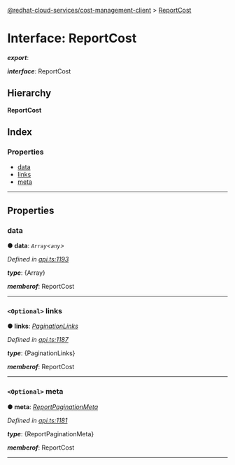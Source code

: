[@redhat-cloud-services/cost-management-client](../README.md) > [ReportCost](../interfaces/reportcost.md)

# Interface: ReportCost

*__export__*: 

*__interface__*: ReportCost

## Hierarchy

**ReportCost**

## Index

### Properties

* [data](reportcost.md#data)
* [links](reportcost.md#links)
* [meta](reportcost.md#meta)

---

## Properties

<a id="data"></a>

###  data

**● data**: *`Array`<`any`>*

*Defined in [api.ts:1193](https://github.com/RedHatInsights/javascript-clients/blob/master/packages/cost-management/api.ts#L1193)*

*__type__*: {Array}

*__memberof__*: ReportCost

___
<a id="links"></a>

### `<Optional>` links

**● links**: *[PaginationLinks](paginationlinks.md)*

*Defined in [api.ts:1187](https://github.com/RedHatInsights/javascript-clients/blob/master/packages/cost-management/api.ts#L1187)*

*__type__*: {PaginationLinks}

*__memberof__*: ReportCost

___
<a id="meta"></a>

### `<Optional>` meta

**● meta**: *[ReportPaginationMeta](reportpaginationmeta.md)*

*Defined in [api.ts:1181](https://github.com/RedHatInsights/javascript-clients/blob/master/packages/cost-management/api.ts#L1181)*

*__type__*: {ReportPaginationMeta}

*__memberof__*: ReportCost

___

